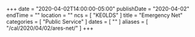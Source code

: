 +++
date = "2020-04-02T14:00:00-05:00"
publishDate = "2020-04-02"
endTime = ""
location = ""
ncs = [ "KE0LDS" ]
title = "Emergency Net"
categories = [ "Public Service" ]
dates = [ "" ]
aliases = [ "/cal/2020/04/02/ares-net/" ]
+++
